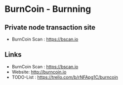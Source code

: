 # BurnCoin - Burnning

## Private node transaction site
* BurnCoin Scan : https://bscan.io

## Links
* BurnCoin Scan : https://bscan.io
* Website: http://burncoin.io
* TODO-List : https://trello.com/b/rNFApg1C/burncoin
